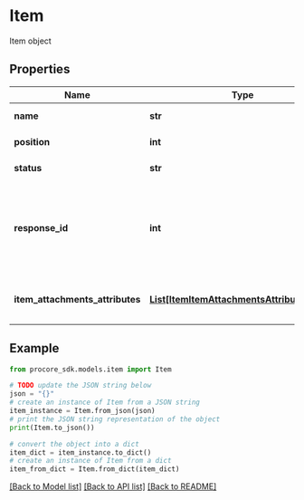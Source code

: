 # Item

Item object

## Properties

Name | Type | Description | Notes
------------ | ------------- | ------------- | -------------
**name** | **str** | The Name of the Item | [optional] 
**position** | **int** | The Position of the Item | [optional] 
**status** | **str** | The Status of the item | [optional] 
**response_id** | **int** | ID of the response if using multiple response sets, otherwise null | [optional] 
**item_attachments_attributes** | [**List[ItemItemAttachmentsAttributesInner]**](ItemItemAttachmentsAttributesInner.md) | An array of the Item&#39;s Attachments attributes | [optional] 

## Example

```python
from procore_sdk.models.item import Item

# TODO update the JSON string below
json = "{}"
# create an instance of Item from a JSON string
item_instance = Item.from_json(json)
# print the JSON string representation of the object
print(Item.to_json())

# convert the object into a dict
item_dict = item_instance.to_dict()
# create an instance of Item from a dict
item_from_dict = Item.from_dict(item_dict)
```
[[Back to Model list]](../README.md#documentation-for-models) [[Back to API list]](../README.md#documentation-for-api-endpoints) [[Back to README]](../README.md)



